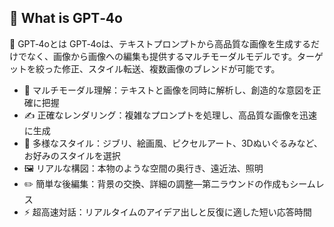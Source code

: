 ## 🎨 What is GPT‑4o

🎨 GPT‑4oとは
GPT‑4oは、テキストプロンプトから高品質な画像を生成するだけでなく、画像から画像への編集も提供するマルチモーダルモデルです。ターゲットを絞った修正、スタイル転送、複数画像のブレンドが可能です。

- 🧠 マルチモーダル理解：テキストと画像を同時に解析し、創造的な意図を正確に把握
- ✍️ 正確なレンダリング：複雑なプロンプトを処理し、高品質な画像を迅速に生成
- 🎨 多様なスタイル：ジブリ、絵画風、ピクセルアート、3Dぬいぐるみなど、お好みのスタイルを選択
- 🖼️ リアルな構図：本物のような空間の奥行き、遠近法、照明
- ✏️ 簡単な後編集：背景の交換、詳細の調整—第二ラウンドの作成もシームレス
- ⚡️ 超高速対話：リアルタイムのアイデア出しと反復に適した短い応答時間